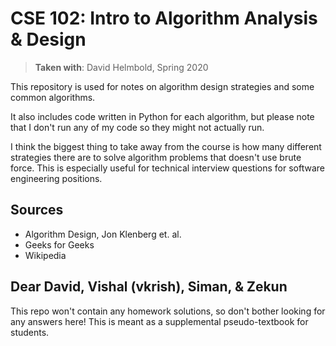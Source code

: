# CSE 102: Intro to Algorithm Analysis & Design
> **Taken with**: David Helmbold, Spring 2020

This repository is used for notes on algorithm design strategies and some common algorithms.

It also includes code written in Python for each algorithm, but please note that I don't run any of my code so they might not actually run.

I think the biggest thing to take away from the course is how many different strategies there are to solve algorithm problems that doesn't use brute force. This is especially useful for technical interview questions for software engineering positions.

## Sources
* Algorithm Design, Jon Klenberg et. al.
* Geeks for Geeks
* Wikipedia

## Dear David, Vishal (vkrish), Siman, & Zekun
This repo won't contain any homework solutions, so don't bother looking for any answers here! This is meant as a supplemental pseudo-textbook for students.